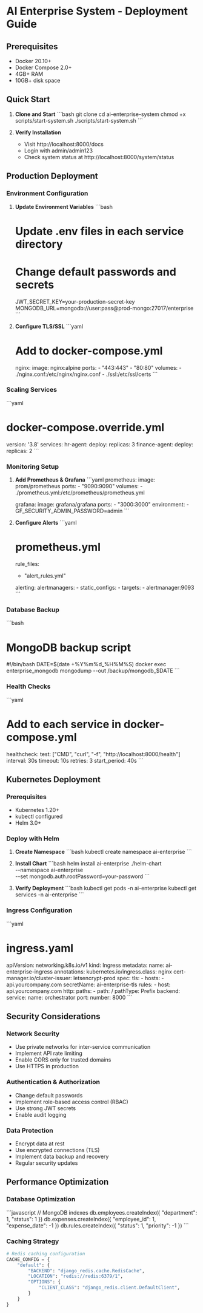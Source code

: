 # AI Enterprise System - Deployment Guide

## Prerequisites

- Docker 20.10+
- Docker Compose 2.0+
- 4GB+ RAM
- 10GB+ disk space

## Quick Start

1. **Clone and Start**
   \`\`\`bash
   git clone <repository-url>
   cd ai-enterprise-system
   chmod +x scripts/start-system.sh
   ./scripts/start-system.sh
   \`\`\`

2. **Verify Installation**
   - Visit http://localhost:8000/docs
   - Login with admin/admin123
   - Check system status at http://localhost:8000/system/status

## Production Deployment

### Environment Configuration

1. **Update Environment Variables**
   \`\`\`bash
   # Update .env files in each service directory
   # Change default passwords and secrets
   JWT_SECRET_KEY=your-production-secret-key
   MONGODB_URL=mongodb://user:pass@prod-mongo:27017/enterprise
   \`\`\`

2. **Configure TLS/SSL**
   \`\`\`yaml
   # Add to docker-compose.yml
   nginx:
     image: nginx:alpine
     ports:
       - "443:443"
       - "80:80"
     volumes:
       - ./nginx.conf:/etc/nginx/nginx.conf
       - ./ssl:/etc/ssl/certs
   \`\`\`

### Scaling Services

\`\`\`yaml
# docker-compose.override.yml
version: '3.8'
services:
  hr-agent:
    deploy:
      replicas: 3
  finance-agent:
    deploy:
      replicas: 2
\`\`\`

### Monitoring Setup

1. **Add Prometheus & Grafana**
   \`\`\`yaml
   prometheus:
     image: prom/prometheus
     ports:
       - "9090:9090"
     volumes:
       - ./prometheus.yml:/etc/prometheus/prometheus.yml
   
   grafana:
     image: grafana/grafana
     ports:
       - "3000:3000"
     environment:
       - GF_SECURITY_ADMIN_PASSWORD=admin
   \`\`\`

2. **Configure Alerts**
   \`\`\`yaml
   # prometheus.yml
   rule_files:
     - "alert_rules.yml"
   
   alerting:
     alertmanagers:
       - static_configs:
           - targets:
             - alertmanager:9093
   \`\`\`

### Database Backup

\`\`\`bash
# MongoDB backup script
#!/bin/bash
DATE=$(date +%Y%m%d_%H%M%S)
docker exec enterprise_mongodb mongodump --out /backup/mongodb_$DATE
\`\`\`

### Health Checks

\`\`\`yaml
# Add to each service in docker-compose.yml
healthcheck:
  test: ["CMD", "curl", "-f", "http://localhost:8000/health"]
  interval: 30s
  timeout: 10s
  retries: 3
  start_period: 40s
\`\`\`

## Kubernetes Deployment

### Prerequisites
- Kubernetes 1.20+
- kubectl configured
- Helm 3.0+

### Deploy with Helm

1. **Create Namespace**
   \`\`\`bash
   kubectl create namespace ai-enterprise
   \`\`\`

2. **Install Chart**
   \`\`\`bash
   helm install ai-enterprise ./helm-chart \
     --namespace ai-enterprise \
     --set mongodb.auth.rootPassword=your-password
   \`\`\`

3. **Verify Deployment**
   \`\`\`bash
   kubectl get pods -n ai-enterprise
   kubectl get services -n ai-enterprise
   \`\`\`

### Ingress Configuration

\`\`\`yaml
# ingress.yaml
apiVersion: networking.k8s.io/v1
kind: Ingress
metadata:
  name: ai-enterprise-ingress
  annotations:
    kubernetes.io/ingress.class: nginx
    cert-manager.io/cluster-issuer: letsencrypt-prod
spec:
  tls:
    - hosts:
        - api.yourcompany.com
      secretName: ai-enterprise-tls
  rules:
    - host: api.yourcompany.com
      http:
        paths:
          - path: /
            pathType: Prefix
            backend:
              service:
                name: orchestrator
                port:
                  number: 8000
\`\`\`

## Security Considerations

### Network Security
- Use private networks for inter-service communication
- Implement API rate limiting
- Enable CORS only for trusted domains
- Use HTTPS in production

### Authentication & Authorization
- Change default passwords
- Implement role-based access control (RBAC)
- Use strong JWT secrets
- Enable audit logging

### Data Protection
- Encrypt data at rest
- Use encrypted connections (TLS)
- Implement data backup and recovery
- Regular security updates

## Performance Optimization

### Database Optimization
\`\`\`javascript
// MongoDB indexes
db.employees.createIndex({ "department": 1, "status": 1 })
db.expenses.createIndex({ "employee_id": 1, "expense_date": -1 })
db.rules.createIndex({ "status": 1, "priority": -1 })
\`\`\`

### Caching Strategy
```python
# Redis caching configuration
CACHE_CONFIG = {
    "default": {
        "BACKEND": "django_redis.cache.RedisCache",
        "LOCATION": "redis://redis:6379/1",
        "OPTIONS": {
            "CLIENT_CLASS": "django_redis.client.DefaultClient",
        }
    }
}
